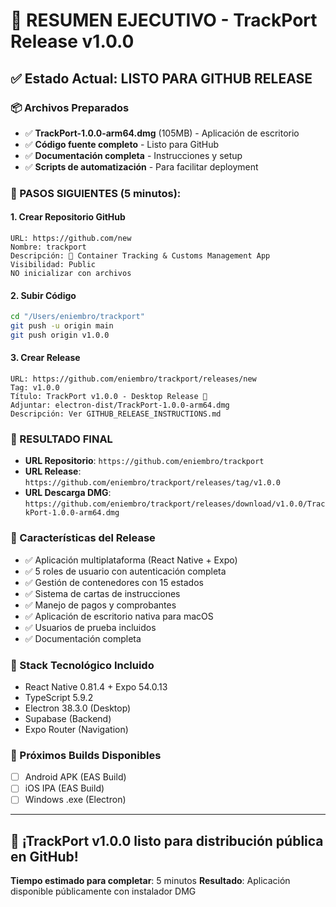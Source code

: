 # 🎯 RESUMEN EJECUTIVO - TrackPort Release v1.0.0

## ✅ Estado Actual: LISTO PARA GITHUB RELEASE

### 📦 Archivos Preparados
- ✅ **TrackPort-1.0.0-arm64.dmg** (105MB) - Aplicación de escritorio
- ✅ **Código fuente completo** - Listo para GitHub
- ✅ **Documentación completa** - Instrucciones y setup
- ✅ **Scripts de automatización** - Para facilitar deployment

### 🚀 PASOS SIGUIENTES (5 minutos):

#### 1. Crear Repositorio GitHub
```
URL: https://github.com/new
Nombre: trackport
Descripción: 🚢 Container Tracking & Customs Management App
Visibilidad: Public
NO inicializar con archivos
```

#### 2. Subir Código
```bash
cd "/Users/eniembro/trackport"
git push -u origin main
git push origin v1.0.0
```

#### 3. Crear Release
```
URL: https://github.com/eniembro/trackport/releases/new
Tag: v1.0.0
Título: TrackPort v1.0.0 - Desktop Release 🚀
Adjuntar: electron-dist/TrackPort-1.0.0-arm64.dmg
Descripción: Ver GITHUB_RELEASE_INSTRUCTIONS.md
```

### 🎊 RESULTADO FINAL
- **URL Repositorio**: `https://github.com/eniembro/trackport`
- **URL Release**: `https://github.com/eniembro/trackport/releases/tag/v1.0.0`
- **URL Descarga DMG**: `https://github.com/eniembro/trackport/releases/download/v1.0.0/TrackPort-1.0.0-arm64.dmg`

### 📱 Características del Release
- ✅ Aplicación multiplataforma (React Native + Expo)
- ✅ 5 roles de usuario con autenticación completa
- ✅ Gestión de contenedores con 15 estados
- ✅ Sistema de cartas de instrucciones
- ✅ Manejo de pagos y comprobantes
- ✅ Aplicación de escritorio nativa para macOS
- ✅ Usuarios de prueba incluidos
- ✅ Documentación completa

### 🔧 Stack Tecnológico Incluido
- React Native 0.81.4 + Expo 54.0.13
- TypeScript 5.9.2
- Electron 38.3.0 (Desktop)
- Supabase (Backend)
- Expo Router (Navigation)

### 🎯 Próximos Builds Disponibles
- [ ] Android APK (EAS Build)
- [ ] iOS IPA (EAS Build)
- [ ] Windows .exe (Electron)

---

## 🚀 ¡TrackPort v1.0.0 listo para distribución pública en GitHub!

**Tiempo estimado para completar**: 5 minutos
**Resultado**: Aplicación disponible públicamente con instalador DMG